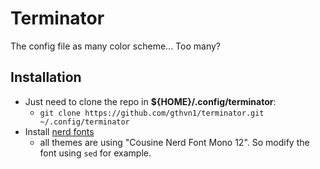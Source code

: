 # Terminator

The config file as many color scheme... Too many?

## Installation

- Just need to clone the repo in **${HOME}/.config/terminator**:
  - `git clone https://github.com/gthvn1/terminator.git ~/.config/terminator`
- Install [nerd fonts](https://www.nerdfonts.com/font-downloads)
  - all themes are using "Cousine Nerd Font Mono 12". So modify the font using
    `sed` for example.
